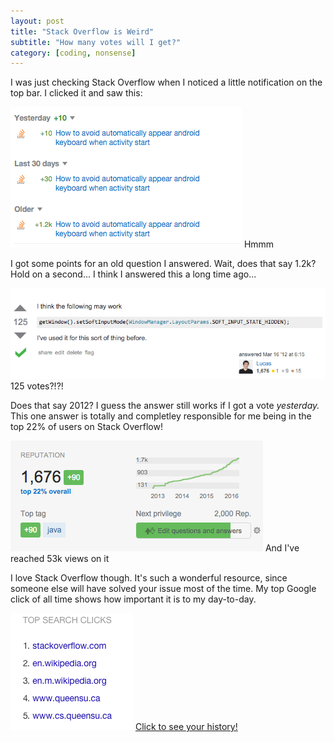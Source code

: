 ```yaml
---
layout: post
title: "Stack Overflow is Weird"
subtitle: "How many votes will I get?"
category: [coding, nonsense]
---
```


<p>
	I was just checking Stack Overflow when I noticed a little notification on the top bar. I clicked it and saw this:
</p>

<p class="img-text">
	<img src="/assets/img/posts/Mar2016/so1.png">
	Hmmm
</p>

<p>
	I got some points for an old question I answered. Wait, does that say 1.2k? Hold on a second... I think I answered this a long time ago...
</p>

<p class="img-text">
	<img src="/assets/img/posts/Mar2016/so2.png">
	125 votes?!?!
</p>

<p>
	Does that say 2012? I guess the answer still works if I got a vote <i>yesterday.</i> This one answer is totally and completley responsible for me being in the top 22% of users on Stack Overflow!
</p>

<p class="img-text">
	<img src="/assets/img/posts/Mar2016/so3.png">
	And I've reached 53k views on it
</p>

<p>
	I love Stack Overflow though. It's such a wonderful resource, since someone else will have solved your issue most of the time. My top Google click of all time shows how important it is to my day-to-day.
</p>

<p class="img-text">
	<img src="/assets/img/posts/Mar2016/so4.png">
	<a href="https://history.google.com/history/"> Click to see your history! </a>
</p>
